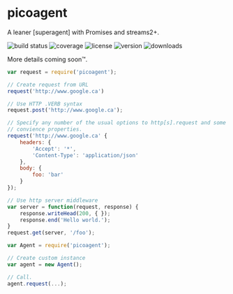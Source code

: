 # picoagent

A leaner [superagent] with Promises and streams2+.

![build status](http://img.shields.io/travis/izaakschroeder/picoagent/master.svg?style=flat)
![coverage](http://img.shields.io/coveralls/izaakschroeder/picoagent/master.svg?style=flat)
![license](http://img.shields.io/npm/l/picoagent?style=flat)
![version](http://img.shields.io/npm/v/picoagent.svg?style=flat)
![downloads](http://img.shields.io/npm/dm/picoagent.svg?style=flat)

More details coming soon™.

```javascript
var request = require('picoagent');

// Create request from URL
request('http://www.google.ca')

// Use HTTP .VERB syntax
request.post('http://www.google.ca');

// Specify any number of the usual options to http[s].request and some other
// convience properties.
request('http://www.google.ca' {
	headers: {
		'Accept': '*',
		'Content-Type': 'application/json'
	},
	body: {
		foo: 'bar'
	}
});

// Use http server middleware
var server = function(request, response) {
	response.writeHead(200, { });
	response.end('Hello world.');
}
request.get(server, '/foo');
```

```javascript
var Agent = require('picoagent');

// Create custom instance
var agent = new Agent();

// Call.
agent.request(...);
```

